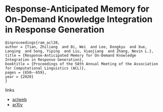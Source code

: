 # Response-Anticipated Memory for On-Demand Knowledge Integration in Response Generation

```
@inproceedings{ram_acl20,
author = {Tian, Zhiliang  and Bi, Wei  and Lee, Dongkyu  and Xue, Lanqing  and Song, Yiping  and Liu, Xiaojiang  and Zhang, Nevin L.},
title = {Response-Anticipated Memory for On-Demand Knowledge Integration in Response Generation},
booktitle = {Proceedings of the 58th Annual Meeting of the Association for Computational Linguistics (ACL)},
pages = {650–-659},
year = {2020}
}
```

links
- [aclweb](https://www.aclweb.org/anthology/2020.acl-main.61/)
- [arXiv](https://arxiv.org/abs/2005.06128)

